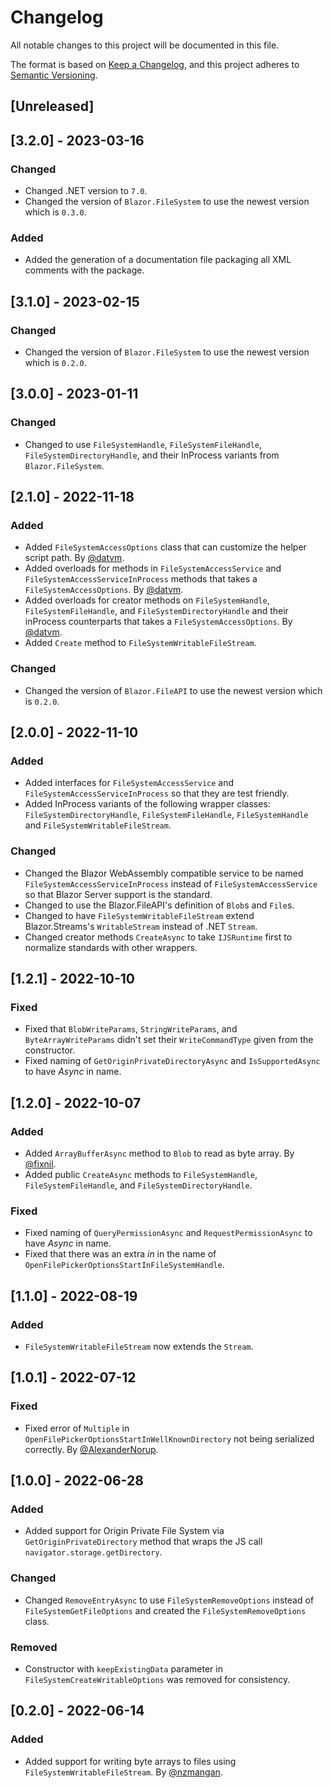 # Changelog
All notable changes to this project will be documented in this file.

The format is based on [Keep a Changelog](https://keepachangelog.com/en/1.0.0/),
and this project adheres to [Semantic Versioning](https://semver.org/spec/v2.0.0.html).

## [Unreleased]

## [3.2.0] - 2023-03-16
### Changed
- Changed .NET version to `7.0`.
- Changed the version of `Blazor.FileSystem` to use the newest version which is `0.3.0`.
### Added
- Added the generation of a documentation file packaging all XML comments with the package.

## [3.1.0] - 2023-02-15
### Changed
- Changed the version of `Blazor.FileSystem` to use the newest version which is `0.2.0`.

## [3.0.0] - 2023-01-11
### Changed
- Changed to use `FileSystemHandle`, `FileSystemFileHandle`, `FileSystemDirectoryHandle`, and their InProcess variants from `Blazor.FileSystem`.

## [2.1.0] - 2022-11-18
### Added
- Added `FileSystemAccessOptions` class that can customize the helper script path. By [@datvm](https://github.com/datvm).
- Added overloads for methods in `FileSystemAccessService` and `FileSystemAccessServiceInProcess` methods that takes a `FileSystemAccessOptions`. By [@datvm](https://github.com/datvm).
- Added overloads for creator methods on `FileSystemHandle`, `FileSystemFileHandle`, and `FileSystemDirectoryHandle` and their inProcess counterparts that takes a `FileSystemAccessOptions`. By [@datvm](https://github.com/datvm).
- Added `Create` method to `FileSystemWritableFileStream`.
### Changed
- Changed the version of `Blazor.FileAPI` to use the newest version which is `0.2.0`.

## [2.0.0] - 2022-11-10
### Added
- Added interfaces for `FileSystemAccessService` and `FileSystemAccessServiceInProcess` so that they are test friendly.
- Added InProcess variants of the following wrapper classes: `FileSystemDirectoryHandle`, `FileSystemFileHandle`, `FileSystemHandle` and `FileSystemWritableFileStream`.

### Changed
- Changed the Blazor WebAssembly compatible service to be named `FileSystemAccessServiceInProcess` instead of `FileSystemAccessService` so that Blazor Server support is the standard.
- Changed to use the Blazor.FileAPI's definition of `Blob`s and `File`s.
- Changed to have `FileSystemWritableFileStream` extend Blazor.Streams's `WritableStream` instead of .NET `Stream`.
- Changed creator methods `CreateAsync` to take `IJSRuntime` first to normalize standards with other wrappers.

## [1.2.1] - 2022-10-10
### Fixed
- Fixed that `BlobWriteParams`, `StringWriteParams`, and `ByteArrayWriteParams` didn't set their `WriteCommandType` given from the constructor.
- Fixed naming of `GetOriginPrivateDirectoryAsync` and `IsSupportedAsync` to have _Async_ in name.

## [1.2.0] - 2022-10-07
### Added
- Added `ArrayBufferAsync` method to `Blob` to read as byte array. By [@fixnil](https://github.com/fixnil).
- Added public `CreateAsync` methods to `FileSystemHandle`, `FileSystemFileHandle`, and `FileSystemDirectoryHandle`.
### Fixed
- Fixed naming of `QueryPermissionAsync` and `RequestPermissionAsync` to have _Async_ in name.
- Fixed that there was an extra _in_ in the name of `OpenFilePickerOptionsStartInFileSystemHandle`.

## [1.1.0] - 2022-08-19
### Added
- `FileSystemWritableFileStream` now extends the `Stream`.

## [1.0.1] - 2022-07-12
### Fixed
- Fixed error of `Multiple` in `OpenFilePickerOptionsStartInWellKnownDirectory` not being serialized correctly. By [@AlexanderNorup](https://github.com/AlexanderNorup).

## [1.0.0] - 2022-06-28
### Added
- Added support for Origin Private File System via `GetOriginPrivateDirectory` method that wraps the JS call `navigator.storage.getDirectory`.
### Changed
- Changed `RemoveEntryAsync` to use `FileSystemRemoveOptions` instead of `FileSystemGetFileOptions` and created the `FileSystemRemoveOptions` class.
### Removed
- Constructor with `keepExistingData` parameter in `FileSystemCreateWritableOptions` was removed for consistency.

## [0.2.0] - 2022-06-14
### Added
- Added support for writing byte arrays to files using `FileSystemWritableFileStream`. By [@nzmangan](https://github.com/nzmangan).
